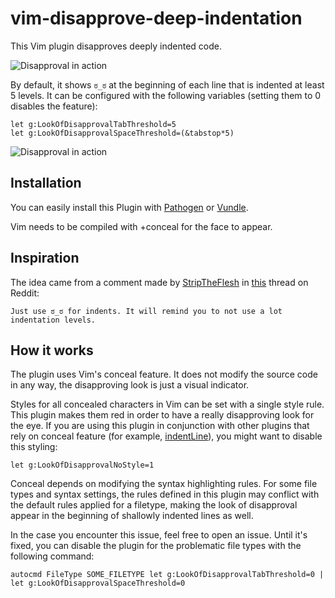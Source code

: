 vim-disapprove-deep-indentation
===============================

This Vim plugin disapproves deeply indented code.

![Disapproval in action](https://github.com/dodie/vim-disapprove-deep-indentation/blob/master/tty.gif "Disapproval")

By default, it shows ```ಠ_ಠ``` at the beginning of each line that is indented at least 5 levels.
It can be configured with the following variables (setting them to 0 disables the feature):

```
let g:LookOfDisapprovalTabThreshold=5
let g:LookOfDisapprovalSpaceThreshold=(&tabstop*5)
```

![Disapproval in action](https://github.com/dodie/vim-disapprove-deep-indentation/blob/master/screenshot.png "Disapproval")


## Installation

You can easily install this Plugin with
[Pathogen](https://github.com/tpope/vim-pathogen) or
[Vundle](https://github.com/gmarik/vundle).

Vim needs to be compiled with +conceal for the face to appear.

## Inspiration
The idea came from a comment made by [StripTheFlesh](https://www.reddit.com/user/StripTheFlesh) in
[this](https://www.reddit.com/r/programming/comments/5jwjfk/python_36_released/dbjoi2a/) thread on Reddit:

```
Just use ಠ_ಠ for indents. It will remind you to not use a lot indentation levels.
```

## How it works

The plugin uses Vim's conceal feature. It does not modify the source code in any way, the disapproving
look is just a visual indicator.

Styles for all concealed characters in Vim can be set with a single style rule. This plugin makes them
red in order to have a really disapproving look for the eye. If you are using this plugin in conjunction
with other plugins that rely on conceal feature (for example, [indentLine](https://github.com/Yggdroot/indentLine)),
you might want to disable this styling:

```
let g:LookOfDisapprovalNoStyle=1
```

Conceal depends on modifying the syntax highlighting rules. For some file types and syntax settings,
the rules defined in this plugin may conflict with the default rules applied for a filetype, making
the look of disapproval appear in the beginning of shallowly indented lines as well.

In the case you encounter this issue, feel free to open an issue.
Until it's fixed, you can disable the plugin for the problematic file types with the following command:

```
autocmd FileType SOME_FILETYPE let g:LookOfDisapprovalTabThreshold=0 | let g:LookOfDisapprovalSpaceThreshold=0
```
